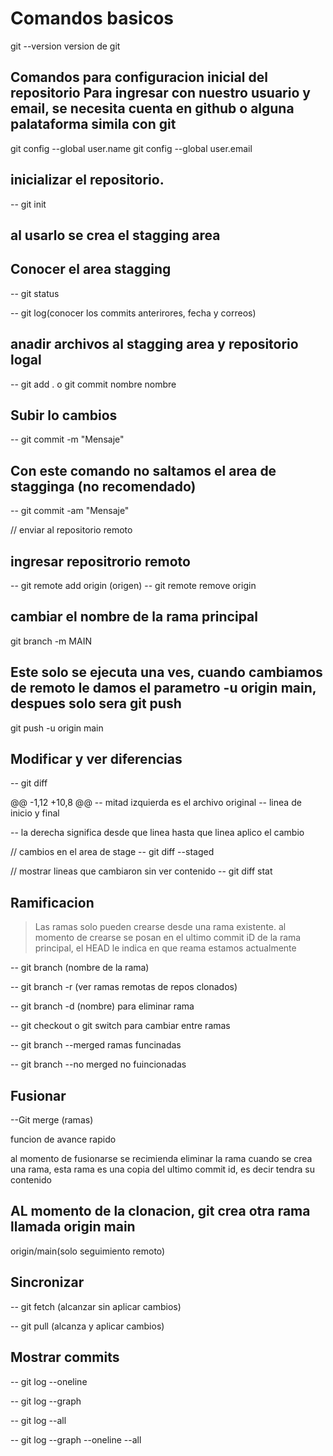# Comandos basicos
git --version version de git

## Comandos para configuracion inicial del repositorio Para ingresar con nuestro usuario y email, se necesita cuenta en github o alguna palataforma simila con git

git config --global user.name
git config --global user.email

## inicializar el repositorio.

-- git init

## al usarlo se crea el stagging area

## Conocer el area stagging

-- git status

-- git log(conocer los commits anterirores, fecha y correos)

## anadir archivos al stagging area y repositorio logal

-- git add . o git commit nombre nombre 

## Subir lo cambios

-- git commit -m "Mensaje"

## Con este comando no saltamos el area de stagginga (no recomendado)

-- git commit -am "Mensaje"

// enviar al repositorio remoto
## ingresar repositrorio remoto
-- git remote add origin (origen)
-- git remote remove origin
## cambiar el nombre de la rama principal

git branch -m MAIN

## Este solo se ejecuta una ves, cuando cambiamos de remoto le damos el parametro -u origin main, despues solo sera git push

git push -u origin main

## Modificar y ver diferencias

-- git diff

@@ -1,12 +10,8 @@
-- mitad izquierda es el archivo original
-- linea de inicio y final

-- la derecha significa desde que linea hasta que linea
aplico el cambio

// cambios en el area de stage
-- git diff --staged

// mostrar lineas que cambiaron sin ver contenido
-- git diff stat

## Ramificacion
>Las ramas solo pueden crearse desde una rama existente.
al momento de crearse se posan en el ultimo commit iD de la rama principal, el HEAD le indica en que reama estamos actualmente

-- git branch (nombre de la rama)

-- git branch -r (ver ramas remotas de repos clonados)

-- git branch -d (nombre) para eliminar rama

-- git checkout o git switch para cambiar entre ramas

-- git branch --merged ramas funcinadas

-- git branch --no merged no fuincionadas

## Fusionar

--Git merge (ramas)

funcion de avance rapido

al momento de fusionarse se recimienda eliminar la rama 
cuando se crea una rama, esta rama es una copia del ultimo commit id, es decir tendra su contenido

## AL momento de la clonacion, git crea otra rama llamada origin main

origin/main(solo seguimiento remoto)

## Sincronizar

-- git fetch (alcanzar sin aplicar cambios)

-- git pull (alcanza y aplicar cambios)

## Mostrar commits

-- git log --oneline

-- git log --graph

-- git log --all

--  git log --graph --oneline --all